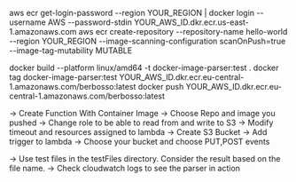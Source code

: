 <!-- Login ECR  -->

aws ecr get-login-password --region YOUR_REGION | docker login --username AWS --password-stdin YOUR_AWS_ID.dkr.ecr.us-east-1.amazonaws.com
aws ecr create-repository --repository-name hello-world --region YOUR_REGION --image-scanning-configuration scanOnPush=true --image-tag-mutability MUTABLE

<!-- Build and push the image -->

docker build --platform linux/amd64 -t docker-image-parser:test .
docker tag docker-image-parser:test YOUR_AWS_ID.dkr.ecr.eu-central-1.amazonaws.com/berbosso:latest
docker push YOUR_AWS_ID.dkr.ecr.eu-central-1.amazonaws.com/berbosso:latest

<!-- Create lambda function and add S3 trigger  -->

-> Create Function With Container Image
-> Choose Repo and image you pushed
-> Change role to be able to read from and write to S3
-> Modify timeout and resources assigned to lambda
-> Create S3 Bucket
-> Add trigger to lambda
-> Choose your bucket and choose PUT,POST events

<!-- Test  -->

-> Use test files in the testFiles directory. Consider the result based on the file name.
-> Check cloudwatch logs to see the parser in action
